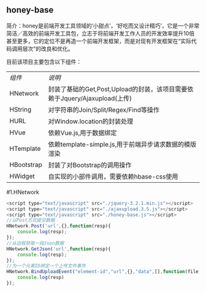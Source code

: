 ## honey-base
简介：honey是前端开发工具领域的‘小甜点’，‘好吃而又设计精巧’，它是一个非常简洁／高效的前端开发工具包，立志于将前端开发工作人员的开发效率提升10倍甚至更多，它的定位不是再造一个前端开发框架，而是对现有开发框架在“实际代码调用层次”的改良和优化。

目前该项目主要包含以下组件：
<table>
<tbody>
<tr><td><em>组件</em></td><td><em>说明</em></td></tr>
<tr><td>HNetwork</td><td>封装了基础的Get,Post,Upload的封装，该项目需要依赖于Jquery/Ajaxupload(上传)</td></tr>
<tr><td>HString</td><td>对字符串的Join/Split/Regex/Find等操作</td></tr>
<tr><td>HURL</td><td>对Window.location的封装处理</td></tr>
<tr><td>HVue</td><td>依赖Vue.js,用于数据绑定</td></tr>
<tr><td>HTemplate</td><td>依赖template-simple.js,用于前端异步请求数据的模版渲染</td></tr>
<tr><td>HBootstrap</td><td>封装了对Bootstrap的调用操作</td></tr>
<tr><td>HWidget</td><td>自实现的小部件调用，需要依赖hbase-css使用</td></tr>
</tbody>
</table>


#1.HNetwork
```javascript
<script type="text/javascript" src="./jquery-3.2.1.min.js"></script>
<script type="text/javascript" src="./ajaxupload.3.5.js"></script>
<script type="text/javascript" src="./honey-base.js"></script>
//以Post方式提交数据
HNetwork.Post('url',{},function(resp){
  	console.log(resp);
});
//从远程获取一段Json数据
HNetwork.GetJson('url',function(resp){
	console.log(resp);
});
//为一个元素ID绑定一个上传文件事件
HNetwork.BindUploadEvent("element-id","url",{},"data",[],function(file,resp){
	console.log(resp)
});
```


